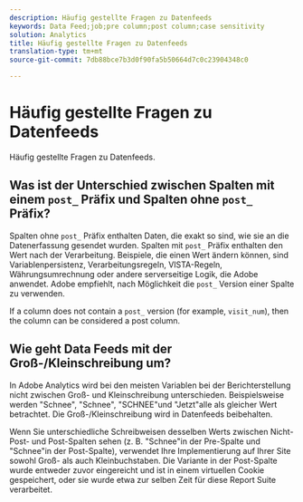 ```yaml
---
description: Häufig gestellte Fragen zu Datenfeeds
keywords: Data Feed;job;pre column;post column;case sensitivity
solution: Analytics
title: Häufig gestellte Fragen zu Datenfeeds
translation-type: tm+mt
source-git-commit: 7db88bce7b3d0f90fa5b50664d7c0c23904348c0

---
```



# Häufig gestellte Fragen zu Datenfeeds

Häufig gestellte Fragen zu Datenfeeds.

## Was ist der Unterschied zwischen Spalten mit einem `post_` Präfix und Spalten ohne `post_` Präfix?

Spalten ohne `post_` Präfix enthalten Daten, die exakt so sind, wie sie an die Datenerfassung gesendet wurden. Spalten mit `post_` Präfix enthalten den Wert nach der Verarbeitung. Beispiele, die einen Wert ändern können, sind Variablenpersistenz, Verarbeitungsregeln, VISTA-Regeln, Währungsumrechnung oder andere serverseitige Logik, die Adobe anwendet. Adobe empfiehlt, nach Möglichkeit die `post_` Version einer Spalte zu verwenden.

If a column does not contain a `post_` version (for example, `visit_num`), then the column can be considered a post column.

## Wie geht Data Feeds mit der Groß-/Kleinschreibung um?

In Adobe Analytics wird bei den meisten Variablen bei der Berichterstellung nicht zwischen Groß- und Kleinschreibung unterschieden. Beispielsweise werden "Schnee", "Schnee", "SCHNEE"und "Jetzt"alle als gleicher Wert betrachtet. Die Groß-/Kleinschreibung wird in Datenfeeds beibehalten.

Wenn Sie unterschiedliche Schreibweisen desselben Werts zwischen Nicht-Post- und Post-Spalten sehen (z. B. "Schnee"in der Pre-Spalte und "Schnee"in der Post-Spalte), verwendet Ihre Implementierung auf Ihrer Site sowohl Groß- als auch Kleinbuchstaben. Die Variante in der Post-Spalte wurde entweder zuvor eingereicht und ist in einem virtuellen Cookie gespeichert, oder sie wurde etwa zur selben Zeit für diese Report Suite verarbeitet.